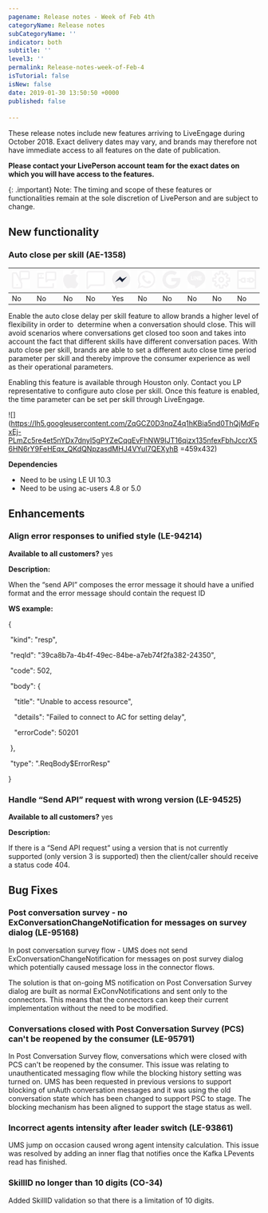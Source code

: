 ```yaml
---
pagename: Release notes - Week of Feb 4th
categoryName: Release notes
subCategoryName: ''
indicator: both
subtitle: ''
level3: ''
permalink: Release-notes-week-of-Feb-4
isTutorial: false
isNew: false
date: 2019-01-30 13:50:50 +0000
published: false

---
```

These release notes include new features arriving to LiveEngage during October 2018. Exact delivery dates may vary, and brands may therefore not have immediate access to all features on the date of publication.

**Please contact your LivePerson account team for the exact dates on which you will have access to the features.**

{: .important} Note: The timing and scope of these features or functionalities remain at the sole discretion of LivePerson and are subject to change.

## New functionality

### Auto close per skill (AE-1358)

<table> <thead> <tr class="categoryrow"> <th><img class="tableIcon" src="img/mobileappmessaging.svg" /></th> <th><img class="tableIcon" src="img/web-messaging.svg" /></th> <th><img class="tableIcon" src="img/abc.svg" /></th> <th><img class="tableIcon" src="img/sms.svg" /></th> <th><img class="tableIcon" src="img/fb-messenger.svg" /></th> <th><img class="tableIcon" src="img/whatsapp.svg" /></th> <th><img class="tableIcon" src="img/google-rsc.svg" /></th> <th><img class="tableIcon" src="img/line.svg" /></th> <th><img class="tableIcon" src="img/messaging-window-api.svg" /></th> <th><img class="tableIcon" src="img/connector-api.svg" /></th> </tr> </thead> <tbody> <tr> <td>No</td> <td>No</td> <td>No</td> <td>No</td> <td>Yes</td> <td>No</td> <td>No</td> <td>No</td> <td>No</td> <td>No</td> </tr> </tbody> </table>

Enable the auto close delay per skill feature to allow brands a higher level of flexibility in order to  determine when a conversation should close. This will avoid scenarios where conversations get closed too soon and takes into account the fact that different skills have different conversation paces. With auto close per skill, brands are able to set a different auto close time period parameter per skill and thereby improve the consumer experience as well as their operational parameters.

Enabling this feature is available through Houston only. Contact you LP representative to configure auto close per skill. Once this feature is enabled, the time parameter can be set per skill through LiveEngage. 

![](https://lh5.googleusercontent.com/ZqGCZ0D3nqZ4q1hKBia5nd0ThQjMdFpxEj-PLmZc5re4et5nYDx7dnyI5gPYZeCqqEvFhNW9IJT16qizx135nfexFbhJccrX56HN6rY9FeHEqx_QKdQNpzasdMHJ4VYuI7QEXyhB =459x432)

**Dependencies**

* Need to be using LE UI 10.3
* Need to be using ac-users 4.8 or 5.0

## Enhancements

### Align error responses to unified style (LE-94214)

**Available to all customers?** yes

**Description:**

When the “send API” composes the error message it should have a unified format and the error message should contain the request ID

**WS example:**

{

  "kind": "resp",

  "reqId": "39ca8b7a-4b4f-49ec-84be-a7eb74f2fa382-24350",

  "code": 502,

  "body": {

    "title": "Unable to access resource",

    "details": "Failed to connect to AC for setting delay",

    "errorCode": 50201

  },

  "type": ".ReqBody$ErrorResp"

}

### Handle “Send API” request with wrong version (LE-94525)

**Available to all customers?** yes

**Description:**

If there is a “Send API request” using a version that is not currently supported (only version 3 is supported) then the client/caller should receive a status code 404.

## Bug Fixes

### Post conversation survey - no ExConversationChangeNotification for messages on survey dialog (LE-95168)

In post conversation survey flow - UMS does not send ExConversationChangeNotification for messages on post survey dialog which potentially caused message loss in the connector flows. 

The solution is that on-going MS notification on Post Conversation Survey dialog are built as normal ExConvNotifications and sent only to the connectors. This means that the connectors can keep their current implementation without the need to be modified.

### Conversations closed with Post Conversation Survey (PCS) can't be reopened by the consumer (LE-95791)

In Post Conversation Survey flow, conversations which were closed with PCS can't be reopened by the consumer. This issue was relating to unauthenticated messaging flow while the blocking history setting was turned on. UMS has been requested in previous versions to support blocking of unAuth conversation messages and it was using the old conversation state which has been changed to support PSC to stage. The blocking mechanism has been aligned to support the stage status as well. 

### Incorrect agents intensity after leader switch (LE-93861)

UMS jump on occasion caused wrong agent intensity calculation. This issue was resolved by adding an inner flag that notifies once the Kafka LPevents read has finished.

### SkillID no longer than 10 digits (CO-34)

Added SkillID validation so that there is a limitation of 10 digits.